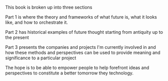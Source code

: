 This book is broken up into three sections

Part 1 is where the theory and frameworks of what future is, what it looks like, and how to orchestrate it.

Part 2 has historical examples of future thought starting from antiquity up to the present 

Part 3 presents the companies and projects I'm currently involved in and how these methods and perspectives can be used to provide meaning and significance to a particular project

The hope is to be able to empower people to help forefront ideas and perspectives to constitute a better tomorrow they technology.

